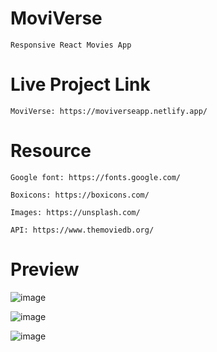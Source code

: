 # MoviVerse

    Responsive React Movies App
    
# Live Project Link

    MoviVerse: https://moviverseapp.netlify.app/

# Resource

    Google font: https://fonts.google.com/
    
    Boxicons: https://boxicons.com/
    
    Images: https://unsplash.com/
    
    API: https://www.themoviedb.org/

# Preview

![image](https://user-images.githubusercontent.com/76047915/149659235-84fb8f13-1465-47c9-a22f-f5867c6a4701.png)

![image](https://user-images.githubusercontent.com/76047915/149659281-28954d3d-f15a-48d7-b852-e19cae3f3804.png)

![image](https://user-images.githubusercontent.com/76047915/149659344-a1491a2f-5181-4360-a4ac-e40f8df67d1b.png)
